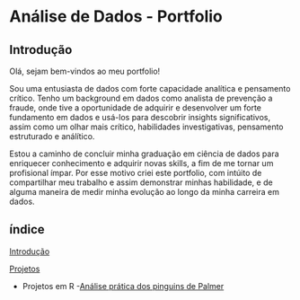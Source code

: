 # Análise de Dados - Portfolio


## Introdução

Olá, sejam bem-vindos ao meu portfolio! 

Sou uma entusiasta de dados com forte capacidade analítica e pensamento crítico. Tenho um background em dados como analista de prevenção
a fraude, onde tive a oportunidade de adquirir e desenvolver um forte fundamento em dados e usá-los para descobrir insights significativos, 
assim como um olhar mais crítico, habilidades investigativas, pensamento estruturado e análítico. 

Estou a caminho de concluir minha graduação em ciência de dados para enriquecer conhecimento
e adquirir novas skills, a fim de me tornar um profisional ímpar. Por esse motivo criei este portfolio,
com intúito de compartilhar meu trabalho e assim demonstrar minhas habilidade, e de alguma maneira de medir minha
evolução ao longo da minha carreira em dados.

## índice

[Introdução]()

[Projetos](https://github.com/maridiniz/Data_Analysis_Portfolio/tree/039432318eb01b615c38426dc2d86f81528744c3/projects)
- Projetos em R
  -[Análise prática dos pinguins de Palmer](https://github.com/maridiniz/Data_Analysis_Portfolio/blob/66d8a59bc5f43f018cab6408d85e78662a2ae583/projects/pinguins.md)
